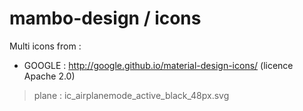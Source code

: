 # mambo-design / icons
Multi icons from :
- GOOGLE : http://google.github.io/material-design-icons/ (licence Apache 2.0)
> plane : ic_airplanemode_active_black_48px.svg
